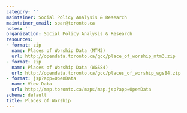 ```yaml
---
category: ''
maintainer: Social Policy Analysis & Research
maintainer_email: spar@toronto.ca
notes: ''
organization: Social Policy Analysis & Research
resources:
- format: zip
  name: Places of Worship Data (MTM3)
  url: http://opendata.toronto.ca/gcc/place_of_worship_mtm3.zip
- format: zip
  name: Places of Worship Data (WGS84)
  url: http://opendata.toronto.ca/gcc/places_of_worship_wgs84.zip
- format: jsp?app=OpenData
  name: View Data
  url: http://map.toronto.ca/maps/map.jsp?app=OpenData
schema: default
title: Places of Worship
---
```

